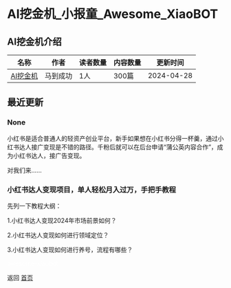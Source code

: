 # AI挖金机_小报童_Awesome_XiaoBOT

## AI挖金机介绍
>   
  


|名称|作者|读者数量|内容数量|更新时间|
|---|---|---|---|---|
|[AI挖金机](https://xiaobot.net/p/aigold?refer=0b133df9-27dc-423b-8101-639049001c13)|马到成功|1人|300篇|2024-04-28|

## 最近更新
### None

小红书是适合普通人的轻资产创业平台，新手如果想在小红书分得一杯羹，通过小红书达人接广变现是不错的路径。千粉后就可以在后台申请“蒲公英内容合作”，成为小红书达人，接广告变现。

对我们来......

### 小红书达人变现项目，单人轻松月入过万，手把手教程

先列一下教程大纲：

1.小红书达人变现2024年市场前景如何？

2.小红书达人变现如何进行领域定位？

3.小红书达人变现如何进行养号，流程有哪些？


<a href="https://github.com/Reno9527/awesome-xiaobot" style="color: white; text-decoration: none;">awesome-xiaobot</a>

返回 [首页](../README.md)
